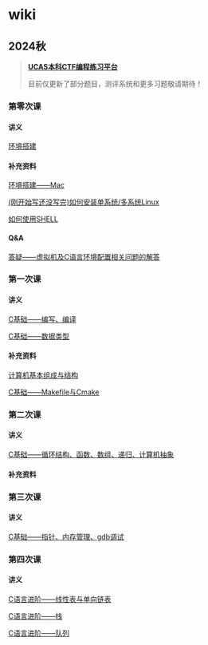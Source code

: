 # wiki

## 2024秋

> [**UCAS本科CTF编程练习平台**](https://ucas-ctf.github.io/Coding)
> 
> 目前仅更新了部分题目，测评系统和更多习题敬请期待！

### 第零次课

#### 讲义

[环境搭建](https://ucas-ctf.github.io/posts/env)

#### 补充资料

[环境搭建——Mac](https://ucas-ctf.github.io/posts/setup-env-on-macOS)

[(刚开始写还没写完)如何安装单系统/多系统Linux](https://ucas-ctf.github.io/posts/env_2)

[如何使用SHELL](https://ucas-ctf.github.io/posts/how-to-use-shell)

#### Q&A

[答疑——虚拟机及C语言环境配置相关问题的解答](https://ucas-ctf.github.io/posts/qa_1)

### 第一次课

#### 讲义

[C基础——编写、编译](https://ucas-ctf.github.io/posts/c_s0)

[C基础——数据类型](https://ucas-ctf.github.io/posts/c_s1)

#### 补充资料

[计算机基本组成与结构](https://ucas-ctf.github.io/posts/ca)

[C基础——Makefile与Cmake](https://ucas-ctf.github.io/posts/make)

### 第二次课

#### 讲义

[C基础——循环结构、函数、数组、递归、计算机抽象](https://ucas-ctf.github.io/posts/c_s2)

#### 补充资料

### 第三次课

#### 讲义

[C基础——指针、内存管理、gdb调试](https://ucas-ctf.github.io/posts/c_s3)

### 第四次课

#### 讲义

[C语言进阶——线性表与单向链表](https://ucas-ctf.github.io/posts/ds_s1)

[C语言进阶——栈](https://ucas-ctf.github.io/posts/ds_s2)

[C语言进阶——队列](https://ucas-ctf.github.io/posts/ds_s3)
